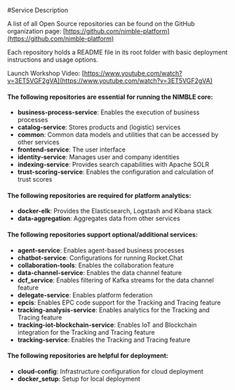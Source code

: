 #Service Description

A list of all Open Source repositories can be found on the GitHub organization page: [https://github.com/nimble-platform](https://github.com/nimble-platform)

Each repository holds a README file in its root folder with basic deployment instructions and usage options.

Launch Workshop Video: [https://www.youtube.com/watch?v=3ET5VGF2gVA](https://www.youtube.com/watch?v=3ET5VGF2gVA)

#### The following repositories are essential for running the NIMBLE core:

- **business-process-service**: Enables the execution of business processes
- **catalog-service**: Stores products and (logistic) services
- **common**: Common data models and utilities that can be accessed by other services
- **frontend-service**: The user interface
- **identity-service**: Manages user and company identities
- **indexing-service**: Provides search capabilities with Apache SOLR
- **trust-scoring-service**: Enables the configuration and calculation of trust scores

#### The following repositories are required for platform analytics:

- **docker-elk**: Provides the Elasticsearch, Logstash and Kibana stack
- **data-aggregation**: Aggregates data from other services

#### The following repositories support optional/additional services:

- **agent-service**: Enables agent-based business processes
- **chatbot-service**: Configurations for running Rocket.Chat
- **collaboration-tools**: Enables the collaboration feature
- **data-channel-service**: Enables the data channel feature
- **dcf_service**: Enables filtering of Kafka streams for the data channel feature
- **delegate-service**: Enables platform federation
- **epcis**: Enables EPC code support for the Tracking and Tracing feature
- **tracking-analysis-service**: Enables analytics for the Tracking and Tracing feature
- **tracking-iot-blockchain-service**: Enables IoT and Blockchain integration for the Tracking and Tracing feature
- **tracking-service**: Enables the Tracking and Tracing feature

#### The following repositories are helpful for deployment:

- **cloud-config**: Infrastructure configuration for cloud deployment
- **docker_setup**: Setup for local deployment